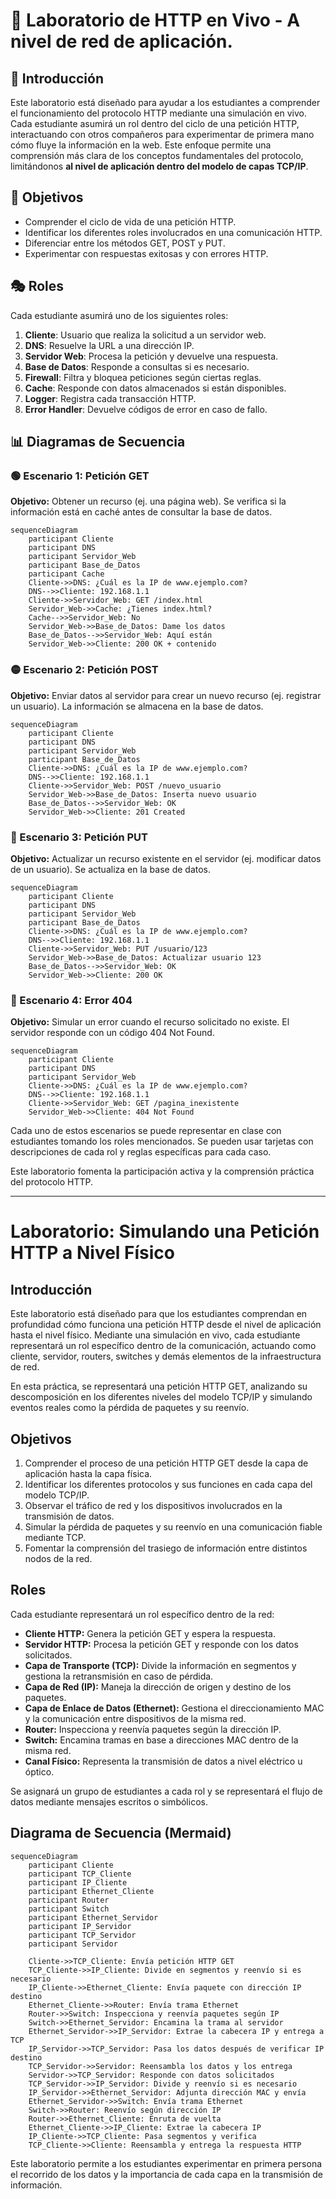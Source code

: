 # 📡 Laboratorio de HTTP en Vivo - A nivel de red de aplicación.

## 📌 Introducción
Este laboratorio está diseñado para ayudar a los estudiantes a comprender el funcionamiento del protocolo HTTP mediante una simulación en vivo. Cada estudiante asumirá un rol dentro del ciclo de una petición HTTP, interactuando con otros compañeros para experimentar de primera mano cómo fluye la información en la web. Este enfoque permite una comprensión más clara de los conceptos fundamentales del protocolo, limitándonos **al nivel de aplicación dentro del modelo de capas TCP/IP**.

## 🎯 Objetivos
- Comprender el ciclo de vida de una petición HTTP.
- Identificar los diferentes roles involucrados en una comunicación HTTP.
- Diferenciar entre los métodos GET, POST y PUT.
- Experimentar con respuestas exitosas y con errores HTTP.

## 🎭 Roles
Cada estudiante asumirá uno de los siguientes roles:

1. **Cliente**: Usuario que realiza la solicitud a un servidor web.
2. **DNS**: Resuelve la URL a una dirección IP.
3. **Servidor Web**: Procesa la petición y devuelve una respuesta.
4. **Base de Datos**: Responde a consultas si es necesario.
5. **Firewall**: Filtra y bloquea peticiones según ciertas reglas.
6. **Cache**: Responde con datos almacenados si están disponibles.
7. **Logger**: Registra cada transacción HTTP.
8. **Error Handler**: Devuelve códigos de error en caso de fallo.

## 📊 Diagramas de Secuencia
### 🟢 Escenario 1: Petición GET
**Objetivo:** Obtener un recurso (ej. una página web). Se verifica si la información está en caché antes de consultar la base de datos.

```mermaid
sequenceDiagram
    participant Cliente
    participant DNS
    participant Servidor_Web
    participant Base_de_Datos
    participant Cache
    Cliente->>DNS: ¿Cuál es la IP de www.ejemplo.com?
    DNS-->>Cliente: 192.168.1.1
    Cliente->>Servidor_Web: GET /index.html
    Servidor_Web->>Cache: ¿Tienes index.html?
    Cache-->>Servidor_Web: No
    Servidor_Web->>Base_de_Datos: Dame los datos
    Base_de_Datos-->>Servidor_Web: Aquí están
    Servidor_Web->>Cliente: 200 OK + contenido
```

### 🟡 Escenario 2: Petición POST
**Objetivo:** Enviar datos al servidor para crear un nuevo recurso (ej. registrar un usuario). La información se almacena en la base de datos.
```mermaid
sequenceDiagram
    participant Cliente
    participant DNS
    participant Servidor_Web
    participant Base_de_Datos
    Cliente->>DNS: ¿Cuál es la IP de www.ejemplo.com?
    DNS-->>Cliente: 192.168.1.1
    Cliente->>Servidor_Web: POST /nuevo_usuario
    Servidor_Web->>Base_de_Datos: Inserta nuevo usuario
    Base_de_Datos-->>Servidor_Web: OK
    Servidor_Web->>Cliente: 201 Created
```

### 🔵 Escenario 3: Petición PUT
**Objetivo:** Actualizar un recurso existente en el servidor (ej. modificar datos de un usuario). Se actualiza en la base de datos.
```mermaid
sequenceDiagram
    participant Cliente
    participant DNS
    participant Servidor_Web
    participant Base_de_Datos
    Cliente->>DNS: ¿Cuál es la IP de www.ejemplo.com?
    DNS-->>Cliente: 192.168.1.1
    Cliente->>Servidor_Web: PUT /usuario/123
    Servidor_Web->>Base_de_Datos: Actualizar usuario 123
    Base_de_Datos-->>Servidor_Web: OK
    Servidor_Web->>Cliente: 200 OK
```

### 🔴 Escenario 4: Error 404
**Objetivo:** Simular un error cuando el recurso solicitado no existe. El servidor responde con un código 404 Not Found.
```mermaid
sequenceDiagram
    participant Cliente
    participant DNS
    participant Servidor_Web
    Cliente->>DNS: ¿Cuál es la IP de www.ejemplo.com?
    DNS-->>Cliente: 192.168.1.1
    Cliente->>Servidor_Web: GET /pagina_inexistente
    Servidor_Web->>Cliente: 404 Not Found
```

Cada uno de estos escenarios se puede representar en clase con estudiantes tomando los roles mencionados. Se pueden usar tarjetas con descripciones de cada rol y reglas específicas para cada caso.

Este laboratorio fomenta la participación activa y la comprensión práctica del protocolo HTTP.


---

# Laboratorio: Simulando una Petición HTTP a Nivel Físico

## Introducción

Este laboratorio está diseñado para que los estudiantes comprendan en profundidad cómo funciona una petición HTTP desde el nivel de aplicación hasta el nivel físico. Mediante una simulación en vivo, cada estudiante representará un rol específico dentro de la comunicación, actuando como cliente, servidor, routers, switches y demás elementos de la infraestructura de red.

En esta práctica, se representará una petición HTTP GET, analizando su descomposición en los diferentes niveles del modelo TCP/IP y simulando eventos reales como la pérdida de paquetes y su reenvío.

## Objetivos

1. Comprender el proceso de una petición HTTP GET desde la capa de aplicación hasta la capa física.
2. Identificar los diferentes protocolos y sus funciones en cada capa del modelo TCP/IP.
3. Observar el tráfico de red y los dispositivos involucrados en la transmisión de datos.
4. Simular la pérdida de paquetes y su reenvío en una comunicación fiable mediante TCP.
5. Fomentar la comprensión del trasiego de información entre distintos nodos de la red.

## Roles

Cada estudiante representará un rol específico dentro de la red:

- **Cliente HTTP:** Genera la petición GET y espera la respuesta.
- **Servidor HTTP:** Procesa la petición GET y responde con los datos solicitados.
- **Capa de Transporte (TCP):** Divide la información en segmentos y gestiona la retransmisión en caso de pérdida.
- **Capa de Red (IP):** Maneja la dirección de origen y destino de los paquetes.
- **Capa de Enlace de Datos (Ethernet):** Gestiona el direccionamiento MAC y la comunicación entre dispositivos de la misma red.
- **Router:** Inspecciona y reenvía paquetes según la dirección IP.
- **Switch:** Encamina tramas en base a direcciones MAC dentro de la misma red.
- **Canal Físico:** Representa la transmisión de datos a nivel eléctrico u óptico.

Se asignará un grupo de estudiantes a cada rol y se representará el flujo de datos mediante mensajes escritos o simbólicos.

## Diagrama de Secuencia (Mermaid)

```mermaid
sequenceDiagram
    participant Cliente
    participant TCP_Cliente
    participant IP_Cliente
    participant Ethernet_Cliente
    participant Router
    participant Switch
    participant Ethernet_Servidor
    participant IP_Servidor
    participant TCP_Servidor
    participant Servidor

    Cliente->>TCP_Cliente: Envía petición HTTP GET
    TCP_Cliente->>IP_Cliente: Divide en segmentos y reenvío si es necesario
    IP_Cliente->>Ethernet_Cliente: Envía paquete con dirección IP destino
    Ethernet_Cliente->>Router: Envía trama Ethernet
    Router->>Switch: Inspecciona y reenvía paquetes según IP
    Switch->>Ethernet_Servidor: Encamina la trama al servidor
    Ethernet_Servidor->>IP_Servidor: Extrae la cabecera IP y entrega a TCP
    IP_Servidor->>TCP_Servidor: Pasa los datos después de verificar IP destino
    TCP_Servidor->>Servidor: Reensambla los datos y los entrega
    Servidor->>TCP_Servidor: Responde con datos solicitados
    TCP_Servidor->>IP_Servidor: Divide y reenvío si es necesario
    IP_Servidor->>Ethernet_Servidor: Adjunta dirección MAC y envía
    Ethernet_Servidor->>Switch: Envía trama Ethernet
    Switch->>Router: Reenvío según dirección IP
    Router->>Ethernet_Cliente: Enruta de vuelta
    Ethernet_Cliente->>IP_Cliente: Extrae la cabecera IP
    IP_Cliente->>TCP_Cliente: Pasa segmentos y verifica
    TCP_Cliente->>Cliente: Reensambla y entrega la respuesta HTTP
```

Este laboratorio permite a los estudiantes experimentar en primera persona el recorrido de los datos y la importancia de cada capa en la transmisión de información.

